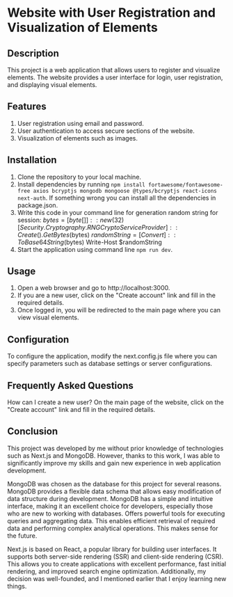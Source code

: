 # Website with User Registration and Visualization of Elements
## Description
This project is a web application that allows users to register and visualize elements. The website provides a user interface for login, user registration, and displaying visual elements.

## Features
1) User registration using email and password.
2) User authentication to access secure sections of the website.
3) Visualization of  elements such as images.

## Installation
1) Clone the repository to your local machine.
2) Install dependencies by running `npm install fortawesome/fontawesome-free axios bcryptjs mongodb mongoose @types/bcryptjs react-icons next-auth`. If something wrong you can install all the dependencies in package.json.
3) Write this code in your command line for generation random string for session: 
$bytes = [byte[]]::new(32)
[Security.Cryptography.RNGCryptoServiceProvider]::Create().GetBytes($bytes)
$randomString = [Convert]::ToBase64String($bytes)
Write-Host $randomString
4) Start the application using command line `npm run dev`.

## Usage
1) Open a web browser and go to http://localhost:3000.
2) If you are a new user, click on the "Create account" link and fill in the required details.
3) Once logged in, you will be redirected to the main page where you can view visual elements.

## Configuration
To configure the application, modify the next.config.js file where you can specify parameters such as database settings or server configurations.

## Frequently Asked Questions
How can I create a new user?
On the main page of the website, click on the "Create account" link and fill in the required details.

## Conclusion
This project was developed by me without prior knowledge of technologies such as Next.js and MongoDB. However, thanks to this work, I was able to significantly improve my skills and gain new experience in web application development.

MongoDB was chosen as the database for this project for several reasons.
MongoDB provides a flexible data schema that allows easy modification of data structure during development. MongoDB has a simple and intuitive interface, making it an excellent choice for developers, especially those who are new to working with databases. Offers powerful tools for executing queries and aggregating data. This enables efficient retrieval of required data and performing complex analytical operations. This makes sense for the future.

Next.js is based on React, a popular library for building user interfaces. It supports both server-side rendering (SSR) and client-side rendering (CSR). This allows you to create applications with excellent performance, fast initial rendering, and improved search engine optimization. Additionally, my decision was well-founded, and I mentioned earlier that I enjoy learning new things.
